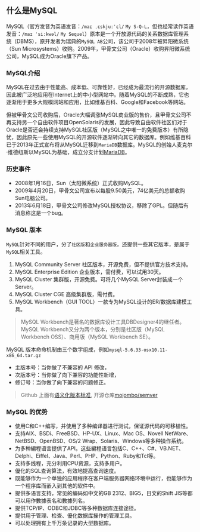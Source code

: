 
什么是MySQL
---

MySQL（官方发音为英语发音：`/maɪ ˌɛskjuːˈɛl/` `My S-Q-L`，但也经常读作英语发音：`/maɪ ˈsiːkwəl/` `My Sequel`）原本是一个开放源代码的关系数据库管理系统（DBMS），原开发者为瑞典的`MySQL AB`公司，该公司于2008年被昇阳微系统（Sun Microsystems）收购。2009年，甲骨文公司（Oracle）收购昇阳微系统公司，MySQL成为Oracle旗下产品。

### MySQL介绍

MySQL在过去由于性能高、成本低、可靠性好，已经成为最流行的开源数据库，因此被广泛地应用在Internet上的中小型网站中。随着MySQL的不断成熟，它也逐渐用于更多大规模网站和应用，比如维基百科、Google和Facebook等网站。

但被甲骨文公司收购后，Oracle大幅调涨MySQL商业版的售价，且甲骨文公司不再支持另一个自由软件项目OpenSolaris的发展，因此导致自由软件社区们对于Oracle是否还会持续支持MySQL社区版（MySQL之中唯一的免费版本）有所隐忧，因此原先一些使用MySQL的开源软件逐渐转向其它的数据库。例如维基百科已于2013年正式宣布将从MySQL迁移到`MariaDB`数据库。MySQL的创始人麦克尔·维德纽斯以MySQL为基础，成立分支计划[MariaDB](https://github.com/MariaDB/server)。


### 历史事件

- 2008年1月16日，Sun（太阳微系统）正式收购MySQL。
- 2009年4月20日，甲骨文公司宣布以每股9.50美元，74亿美元的总额收购Sun电脑公司。
- 2013年6月18日，甲骨文公司修改MySQL授权协议，移除了GPL。但随后有消息称这是一个bug。


### MySQL 版本

`MySQL`针对不同的用户，分了`社区版`和`企业服务器版`，还提供一些其它版本，是属于`MySQL`相关工具。

1. MySQL Community Server 社区版本，开源免费，但不提供官方技术支持。
2. MySQL Enterprise Edition 企业版本，需付费，可以试用30天。
3. MySQL Cluster 集群版，开源免费。可将几个MySQL Server封装成一个Server。
4. MySQL Cluster CGE 高级集群版，需付费。
5. MySQL Workbench（GUI TOOL）一款专为MySQL设计的ER/数据库建模工具。

> MySQL Workbench是著名的数据库设计工具DBDesigner4的继任者。MySQL Workbench又分为两个版本，分别是社区版（MySQL Workbench OSS）、商用版（MySQL Workbench SE）。

MySQL 版本命命机制由三个数字组成，例如`mysql-5.6.33-osx10.11-x86_64.tar.gz`

- 主版本号：当你做了不兼容的 API 修改，
- 次版本号：当你做了向下兼容的功能性新增，
- 修订号：当你做了向下兼容的问题修正。

> Github 上面有[语义化版本标准](http://semver.org/lang/zh-CN/), 开源仓库[mojombo/semver](https://github.com/mojombo/semver)


### MySQL 的优势

- 使用C和C++编写，并使用了多种编译器进行测试，保证源代码的可移植性。
- 支持AIX、BSDi、FreeBSD、HP-UX、Linux、Mac OS、Novell NetWare、NetBSD、OpenBSD、OS/2 Wrap、Solaris、Windows等多种操作系统。
- 为多种編程语言提供了API。这些編程语言包括C、C++、C#、VB.NET、Delphi、Eiffel、Java、Perl、PHP、Python、Ruby和Tcl等。
- 支持多线程，充分利用CPU资源，支持多用户。
- 優化的SQL查询算法，有效地提高查询速度。
- 既能够作为一个单独的应用程序在客户端服务器网络环境中运行，也能够作为一个程序库而嵌入到其他的软件中。
- 提供多语言支持，常见的编码如中文的GB 2312、BIG5，日文的Shift JIS等都可以用作數據表名和數據列名。
- 提供TCP/IP、ODBC和JDBC等多种数据库连接途径。
- 提供用于管理、检查、優化数据库操作的管理工具。
- 可以处理拥有上千万条记录的大型数据库。
